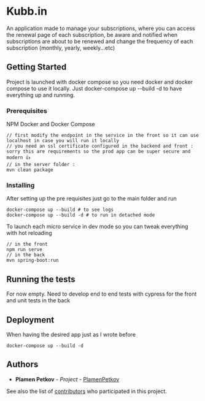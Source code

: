 # Kubb.in

An application made to manage your subscriptions, where you can access the renewal page of each subscription, be aware and notified when subscriptions are about to be renewed and change the frequency of each subscription (monthly, yearly, weekly...etc)

## Getting Started

Project is launched with docker compose so you need docker and docker compose to use it locally. Just docker-compose up --build -d to have everything up and running.

### Prerequisites

NPM
Docker and Docker Compose

```
// first modify the endpoint in the service in the front so it can use localhost in case you will run it locally
// you need an ssl certificate configured in the backend and front : sorry this are requirements so the prod app can be super secure and modern 👍
// in the server folder : 
mvn clean package

```

### Installing

After setting up the pre requisites just go to the main folder and run

```
docker-compose up --build # to see logs
docker-compose up --build -d # to run in detached mode

```

To launch each micro service in dev mode so you can tweak everything with hot reloading

```
// in the front 
npm run serve
// in the back 
mvn spring-boot:run
```


## Running the tests

For now empty. Need to develop end to end tests with cypress for the front and unit tests in the back

## Deployment

When having the desired app just as I wrote before 

```
docker-compose up --build -d
```

## Authors

* **Plamen Petkov** - *Project* - [PlamenPetkov](https://plamenpetkovonline.com/)

See also the list of [contributors](https://github.com/your/project/contributors) who participated in this project.
